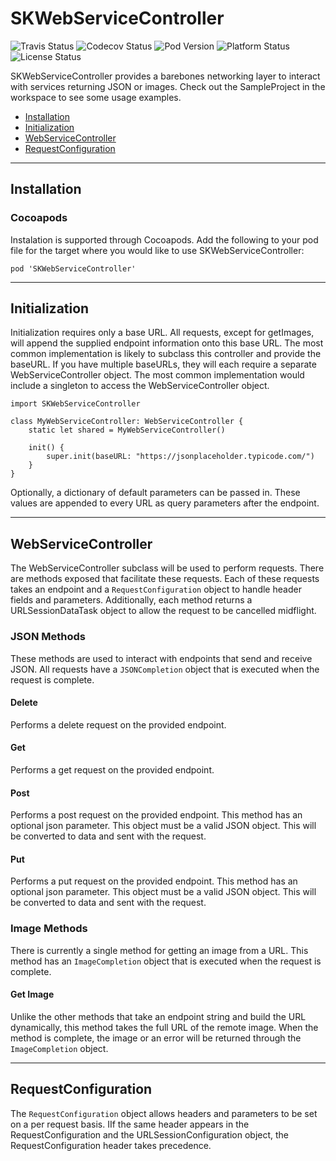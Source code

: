 # SKWebServiceController

![Travis Status](https://travis-ci.org/skladek/SKWebServiceController.svg?branch=master)
![Codecov Status](https://img.shields.io/codecov/c/github/skladek/SKWebServiceController.svg)
![Pod Version](https://img.shields.io/cocoapods/v/SKWebServiceController.svg)
![Platform Status](https://img.shields.io/cocoapods/p/SKWebServiceController.svg)
![License Status](https://img.shields.io/github/license/skladek/SKWebServiceController.svg)

SKWebServiceController provides a barebones networking layer to interact with services returning JSON or images. Check out the SampleProject in the workspace to see some usage examples.

- [Installation](#installation)
- [Initialization](#initialization)
- [WebServiceController](#webservicecontroller)
- [RequestConfiguration](#requestconfiguration)

---

## Installation

### Cocoapods

Instalation is supported through Cocoapods. Add the following to your pod file for the target where you would like to use SKWebServiceController:

```
pod 'SKWebServiceController'
```

---

## Initialization

Initialization requires only a base URL. All requests, except for getImages, will append the supplied endpoint information onto this base URL. The most common implementation is likely to subclass this controller and provide the baseURL. If you have multiple baseURLs, they will each require a separate WebServiceController object. The most common implementation would include a singleton to access the WebServiceController object.


```
import SKWebServiceController

class MyWebServiceController: WebServiceController {
	static let shared = MyWebServiceController()

    init() {
        super.init(baseURL: "https://jsonplaceholder.typicode.com/")
    }
}
```

Optionally, a dictionary of default parameters can be passed in. These values are appended to every URL as query parameters after the endpoint.

---

## WebServiceController

The WebServiceController subclass will be used to perform requests. There are methods exposed that facilitate these requests. Each of these requests takes an endpoint and a `RequestConfiguration` object to handle header fields and parameters. Additionally, each method returns a URLSessionDataTask object to allow the request to be cancelled midflight.

### JSON Methods

These methods are used to interact with endpoints that send and receive JSON. All requests have a `JSONCompletion` object that is executed when the request is complete.

#### Delete

Performs a delete request on the provided endpoint.

#### Get

Performs a get request on the provided endpoint.

#### Post

Performs a post request on the provided endpoint. This method has an optional json parameter. This object must be a valid JSON object. This will be converted to data and sent with the request.

#### Put

Performs a put request on the provided endpoint. This method has an optional json parameter. This object must be a valid JSON object. This will be converted to data and sent with the request.

### Image Methods

There is currently a single method for getting an image from a URL. This method has an `ImageCompletion` object that is executed when the request is complete.

#### Get Image

Unlike the other methods that take an endpoint string and build the URL dynamically, this method takes the full URL of the remote image. When the method is complete, the image or an error will be returned through the `ImageCompletion` object.

---

## RequestConfiguration

The `RequestConfiguration` object allows headers and parameters to be set on a per request basis. IIf the same header appears in the RequestConfiguration and the URLSessionConfiguration object, the RequestConfiguration header takes precedence.